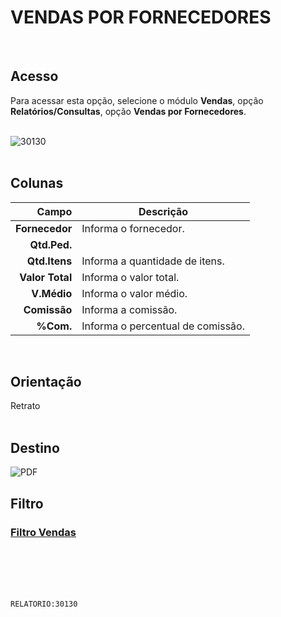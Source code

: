 # VENDAS POR FORNECEDORES
<br>

## Acesso
Para acessar esta opção, selecione o módulo **Vendas**, opção **Relatórios/Consultas**, opção **Vendas por Fornecedores**.
<br>
<br>

![30130](https://raw.githubusercontent.com/netforcews/docs-siscom/master/relatorios/imagens/30130.png)
<br>
<br>

## Colunas
Campo | Descrição
--:|---
**Fornecedor** | Informa o fornecedor.
**Qtd.Ped.** | 
**Qtd.Itens** | Informa a quantidade de itens.
**Valor Total** | Informa o valor total.
**V.Médio** | Informa o valor médio.
**Comissão** | Informa a comissão.
**%Com.** | Informa o percentual de comissão.
<br>

## Orientação
Retrato   
<br>

## Destino
 ![PDF](https://raw.githubusercontent.com/netforcews/docs-siscom/master/relatorios/imagens/pdf-48.png)
<br>

## Filtro
### [Filtro Vendas](/geral/rep-filtro-vendas.md)
<br>
<br>
<br>
<br>

```RELATORIO:30130```
